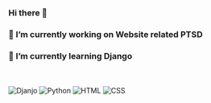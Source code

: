### Hi there 👋

<!--
**RukhmaRiaz/RukhmaRiaz** is a ✨ _special_ ✨ repository because its `README.md` (this file) appears on your GitHub profile.

Here are some ideas to get you started:-->

### 🔭 I’m currently working on Website related PTSD
### 🌱 I’m currently learning Django
<br><br>
![Djanjo](https://img.shields.io/badge/django-%230175C2.svg?style=for-the-badge&logo=djanjo&logoColor=white)
![Python](https://img.shields.io/badge/python-%2302569B.svg?style=for-the-badge&logo=python&logoColor=white)
![HTML](https://img.shields.io/badge/html-%23000000.svg?style=for-the-badge&logo=html&logoColor=white)
![CSS](https://img.shields.io/badge/css-%23323330.svg?style=for-the-badge&logo=css&logoColor=%23F7DF1E)
